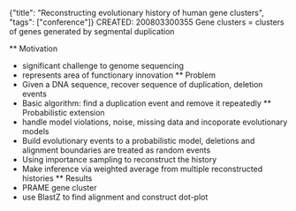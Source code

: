 {"title": "Reconstructing evolutionary history of human gene clusters", "tags": ["conference"]}
CREATED: 200803300355
Gene clusters = clusters of genes generated by segmental duplication

** Motivation
 * significant challenge to genome sequencing
 * represents area of functionary innovation
** Problem
 * Given a DNA sequence, recover sequence of duplication, deletion events
 * Basic algorithm: find a duplication event and remove it repeatedly
** Probabilistic extension
 * handle model violations, noise, missing data and incoporate evolutionary models
 * Build evolutionary events to a probabilistic model, deletions and alignment boundaries are treated as random events
 * Using importance sampling to reconstruct the history
 * Make inference via weighted average from multiple reconstructed histories
** Results
 * PRAME gene cluster
 * use BlastZ to find alignment and construct dot-plot
